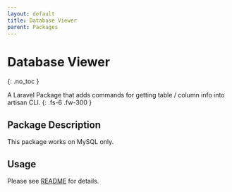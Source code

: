 ```yaml
---
layout: default
title: Database Viewer
parent: Packages
---
```


# Database Viewer
{: .no_toc }

A Laravel Package that adds commands for getting table / column info into artisan CLI.
{: .fs-6 .fw-300 }

## Package Description

This package works on MySQL only.

## Usage

Please see [README](https://github.com/laratoolbox/database-viewer) for details.
